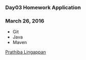 ### Day03 Homework Application
### March 26, 2016

* Git
* Java
* Maven

[Prathiba Lingappan](http://sqasolution.com) 
